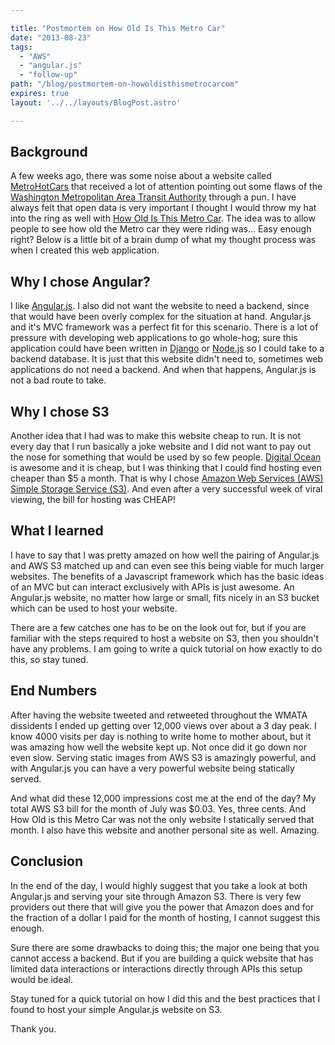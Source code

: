 ```yaml
---

title: "Postmortem on How Old Is This Metro Car"
date: "2013-08-23"
tags:
  - "AWS"
  - "angular.js"
  - "follow-up"
path: "/blog/postmortem-on-howoldisthismetrocarcom"
expires: true
layout: '../../layouts/BlogPost.astro'

---
```


## Background

A few weeks ago, there was some noise about a website called [MetroHotCars][1] that received a lot of attention pointing out some flaws of the [Washington Metropolitan Area Transit Authority][2] through a pun. I have always felt that open data is very important I thought I would throw my hat into the ring as well with [How Old Is This Metro Car][3]. The idea was to allow people to see how old the Metro car they were riding was... Easy enough right? Below is a little bit of a brain dump of what my thought process was when I created this web application.

## Why I chose Angular?

I like [Angular.js][4]. I also did not want the website to need a backend, since that would have been overly complex for the situation at hand. Angular.js and it's MVC framework was a perfect fit for this scenario. There is a lot of pressure with developing web applications to go whole-hog; sure this application could have been written in [Django][5] or [Node.js][6] so I could take to a backend database. It is just that this website didn't need to, sometimes web applications do not need a backend. And when that happens, Angular.js is not a bad route to take.

## Why I chose S3

Another idea that I had was to make this website cheap to run. It is not every day that I run basically a joke website and I did not want to pay out the nose for something that would be used by so few people. [Digital Ocean][7] is awesome and it is cheap, but I was thinking that I could find hosting even cheaper than $5 a month. That is why I chose [Amazon Web Services (AWS)][8] [Simple Storage Service (S3)][9]. And even after a very successful week of viral viewing, the bill for hosting was CHEAP!

## What I learned

I have to say that I was pretty amazed on how well the pairing of Angular.js and AWS S3 matched up and can even see this being viable for much larger websites. The benefits of a Javascript framework which has the basic ideas of an MVC but can interact exclusively with APIs is just awesome. An Angular.js website, no matter how large or small, fits nicely in an S3 bucket which can be used to host your website.

There are a few catches one has to be on the look out for, but if you are familiar with the steps required to host a website on S3, then you shouldn't have any problems. I am going to write a quick tutorial on how exactly to do this, so stay tuned.

## End Numbers

After having the website tweeted and retweeted throughout the WMATA dissidents I ended up getting over 12,000 views over about a 3 day peak. I know 4000 visits per day is nothing to write home to mother about, but it was amazing how well the website kept up. Not once did it go down nor even slow. Serving static images from AWS S3 is amazingly powerful, and with Angular.js you can have a very powerful website being statically served.

And what did these 12,000 impressions cost me at the end of the day? My total AWS S3 bill for the month of July was $0.03. Yes, three cents. And How Old is this Metro Car was not the only website I statically served that month. I also have this website and another personal site as well. Amazing.

## Conclusion

In the end of the day, I would highly suggest that you take a look at both Angular.js and serving your site through Amazon S3. There is very few providers out there that will give you the power that Amazon does and for the fraction of a dollar I paid for the month of hosting, I cannot suggest this enough.

Sure there are some drawbacks to doing this; the major one being that you cannot access a backend. But if you are building a quick website that has limited data interactions or interactions directly through APIs this setup would be ideal.

Stay tuned for a quick tutorial on how I did this and the best practices that I found to host your simple Angular.js website on S3.

Thank you.

[1]: http://metrohotcars.com/
[2]: http://www.wmata.com/
[3]: http://www.howoldisthismetrocar.com/
[4]: http://angularjs.org/
[5]: https://www.djangoproject.com/
[6]: http://nodejs.org/
[7]: https://www.digitalocean.com/
[8]: https://aws.amazon.com/
[9]: https://aws.amazon.com/s3/
